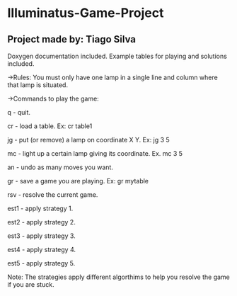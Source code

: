 Illuminatus-Game-Project
========================

Project made by: Tiago Silva
----------------------------
Doxygen documentation included.
Example tables for playing and solutions included.

->Rules:
You must only have one lamp in a single line and column where that lamp is situated.

->Commands to play the game:

q - quit.

cr - load a table. Ex: cr table1

jg - put (or remove) a lamp on coordinate X Y. Ex: jg 3 5

mc - light up a certain lamp giving its coordinate. Ex. mc 3 5

an - undo as many moves you want.

gr - save a game you are playing. Ex: gr mytable

rsv - resolve the current game.

est1 - apply strategy 1.

est2 - apply strategy 2.

est3 - apply strategy 3.

est4 - apply strategy 4.

est5 - apply strategy 5.

Note: The strategies apply different algorthims to help you resolve the game if you are stuck.

